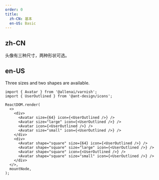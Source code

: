 ```yaml
---
order: 0
title:
  zh-CN: 基本
  en-US: Basic
---
```


## zh-CN

头像有三种尺寸，两种形状可选。

## en-US

Three sizes and two shapes are available.

```tsx
import { Avatar } from '@allenai/varnish';
import { UserOutlined } from '@ant-design/icons';

ReactDOM.render(
  <>
    <div>
      <Avatar size={64} icon={<UserOutlined />} />
      <Avatar size="large" icon={<UserOutlined />} />
      <Avatar icon={<UserOutlined />} />
      <Avatar size="small" icon={<UserOutlined />} />
    </div>
    <div>
      <Avatar shape="square" size={64} icon={<UserOutlined />} />
      <Avatar shape="square" size="large" icon={<UserOutlined />} />
      <Avatar shape="square" icon={<UserOutlined />} />
      <Avatar shape="square" size="small" icon={<UserOutlined />} />
    </div>
  </>,
  mountNode,
);
```

<style>
#components-avatar-demo-basic .ant-avatar {
  margin-top: 16px;
  margin-right: 16px;
}
.ant-row-rtl #components-avatar-demo-basic .ant-avatar {
  margin-right: 0;
  margin-left: 16px;
}
</style>
